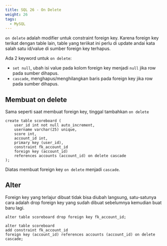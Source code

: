 ```yaml
---
title: SQL 26 - On Delete
weight: 26
tags:
  - MySQL
---
```


`on delete` adalah modifier untuk constraint foreign key. Karena foreign key terikat dengan table lain, table yang teriikat ini perlu di update andai kata salah satu id/value di sumber foreign key terhapus.

Ada 2 keyword untuk `on delete`:
- `set null`, ubah isi value pada kolom foreign key menjadi `null` jika row pada sumber dihapus.
- `cascade`, menghapus/menghilangkan baris pada foreign key jika row pada sumber dihapus.

## Membuat on delete

Sama seperti saat membuat foreign key, tinggal tambahkan `on delete`

```mysql
create table scoreboard (
	user_id int not null auto_increment,
	username varchar(25) unique,
	score int,
	account_id int,
	primary key (user_id),
	constraint fk_account_id
	foreign key (account_id) 
	references accounts (account_id) on delete cascade
);
```

Diatas membuat foreign key `on delete` menjadi `cascade`.

## Alter

Foreign key yang terlajur dibuat tidak bisa diubah langsung, satu-satunya cara adalah drop foreign key yang sudah dibuat sebelumnya kemudian buat baru lagi.

```mysql
alter table scoreboard drop foreign key fk_account_id;

alter table scoreboard
add constraint fk_account_id
foreign key (account_id) references accounts (account_id) on delete cascade;
```

